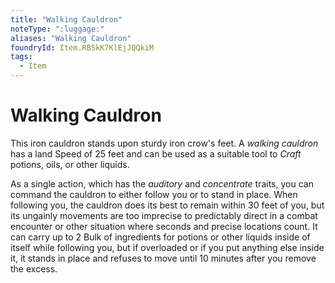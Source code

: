 ```yaml
---
title: "Walking Cauldron"
noteType: ":luggage:"
aliases: "Walking Cauldron"
foundryId: Item.RB5kK7KlEjJQQkiM
tags:
  - Item
---
```


# Walking Cauldron

This iron cauldron stands upon sturdy iron crow's feet. A _walking cauldron_ has a land Speed of 25 feet and can be used as a suitable tool to _Craft_ potions, oils, or other liquids.

As a single action, which has the _auditory_ and _concentrate_ traits, you can command the cauldron to either follow you or to stand in place. When following you, the cauldron does its best to remain within 30 feet of you, but its ungainly movements are too imprecise to predictably direct in a combat encounter or other situation where seconds and precise locations count. It can carry up to 2 Bulk of ingredients for potions or other liquids inside of itself while following you, but if overloaded or if you put anything else inside it, it stands in place and refuses to move until 10 minutes after you remove the excess.
